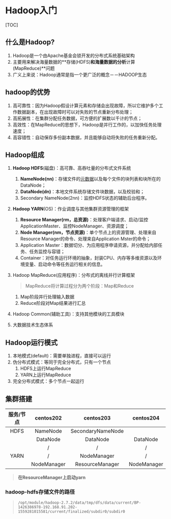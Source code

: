# Hadoop入门

[TOC]

## 什么是Hadoop?

1. Hadoop是一个由Apache基金会锁开发的分布式系统基础架构
2. 主要用来解决海量数据的**存储(HDFS)**和海量数据的分析**计算(MapReduce)**问题
3. 广义上来说：Hadoop通常是指一个更广泛的概念－－HADOOP生态

## hadoop的优势

1. 高可靠性：因为Hadoop假设计算元素和存储会出现故障，所以它维护多个工作数据副本，在出现故障时可以对失败的节点重新分布处理；
2. 高拓展性：在集群分配任务数据，可方便的扩展数以千计的节点；
3. 高效性：在MapReduce的思想下，Hadoop是并行工作的，以加快任务处理速度；
4. 高容错性：自动保存多份副本数据，并且能够自动将失败的任务重新分配。

## Hadoop组成

1. **Hadoop HDFS**(磁盘)：高可靠、高吞吐量的分布式文件系统

   1. **NameNode(nn)**：存储文件的[元数据](<https://baike.baidu.com/item/%E5%85%83%E6%95%B0%E6%8D%AE>)以及每个文件的块列表和块所在的DataNode；
   2. **DataNode(dn)**：本地文件系统存储文件块数据，以及校验和；
   3. Secondary NameNode(2nn)：监控HDFS状态的辅助后台程序。

2. **Hadoop YARN**(OS)：作业调度与其他集群资源管理的框架

   1. **Resource Manager(rm，总资源)**：处理客户端请求、启动/监控ApplicationMaster、监控NodeManager、资源调度；
   2. **Node Manager(nm，节点资源)**：单个节点上的资源管理、处理来自Resource Manager的命令、处理来自Application Mster的命令；
   3. Application Master：数据切分、为应用程序申请资源，并分配给内部任务、任务监控与容错；
   4. Container：对任务运行环境的抽象，封装CPU、内存等多维资源以及环境变量、启动命令等任务运行相关的信息。

3. Hadoop MapReduce(应用程序)：分布式的离线并行计算框架

   > MapReduce将计算过程分为两个阶段：Map和Reduce

   1. Map阶段并行处理输入数据
   2. Reduce阶段对Map结果进行汇总

4. Hadoop Common(辅助工具)：支持其他模块的工具模块

5. 大数据技术生态体系

## Hadoop运行模式

1. 本地模式(default)：需要单独进程，直接可以运行
2. 伪分布式模式：等同于完全分布式，只有一个节点
   1. HDFS上运行MapReduce
   2. YARN上运行MapReduce
3. 完全分布式模式：多个节点一起运行

## 集群搭建

| 服务/节点 |  centos202  |     centos203     |  centos204  |
| :-------: | :---------: | :---------------: | :---------: |
|   HDFS    |  NameNode   | SecondaryNameNode |             |
|           |  DataNode   |     DataNode      |  DataNode   |
|           |      /      |         /         |      /      |
|   YARN    |      /      |    NodeManager    |      /      |
|           | NodeManager |  ResourceManager  | NodeManager |

> **在ResourceManager上启动yarn**

### hadoop-hdfs存储文件的路径

> `/opt/module/hadoop-2.7.2/data/tmp/dfs/data/current/BP-1426386978-192.168.91.202-1559281015581/current/finalized/subdir0/subdir0`


